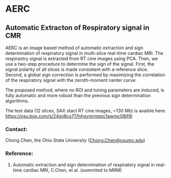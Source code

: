 # AERC
## Automatic Extracton of Respiratory signal in CMR
AERC is an image based method of automatic extraction and sign determination of respiratory signal in multi-slice real-time cardiac MRI.
The respiraotry signal is extracted from RT cine images using PCA. Then, we use a two-step procedure to determine the sign of the signal. First, the signal polarity of all slices is made consistent with a reference slice. Second, a global sign correction is performed by maximizing the correlation of the respiratory signal with the zeroth-moment center curve. 

The proposed method, where no ROI and tuning parameters are induced, is fully automatic and more robust than the previous sign determination algorithms.

The test data (12 slices, SAX stact RT cine images, ~130 Mb) is avaible here: https://osu.box.com/s/24sn8cs717nhgynjrmqzc1awmc08jf9l

### Contact: 
Chong Chen, the Ohio State University (Chong.Chen@osumc.edu)

### Reference:
1. Automatic extraction and sign determination of respiratory signal in real-time cardiac MRI, C.Chen, et al. (summited to MRM)
